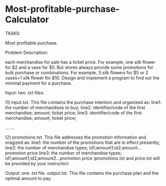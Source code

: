 # Most-profitable-purchase-Calculator

TASKS:

Most profitable purchase.

Problem Description: 

each merchandise for sale has a ticket price. For example, one
silk flower for $2 and a vase for $5. But stores always provide some promotions for bulk
purchase or combinations. For example, 3 silk flowers for $5 or 2 vases+1 silk flower
for $10. Design and implement a program to find out the minimal payment for a
purchase.

Input:  two .txt files.

(1) input.txt. This file contains the purchase intention and organized as:
line1: the number of merchandises to buy;
line2: identifier/code of the first merchandise; amount; ticket price;
line3: identifier/code of the first merchandise; amount; ticket price;

… …

(2) promotions.txt. This file addresses the promotion information and oragized as:
line1: the number of the promotions that are in effect presently;
line2: the number of merchandise types; id1;amount1;id2;amount… promotion
price
line3: the number of merchandise types; id1;amount1;id2;amount2…promotion
price
(promotions.txt and price.txt will be provided by your instructor)

Output: one .txt file.
output.txt. This file contains the purchase plan and the optimal amount to pay.
